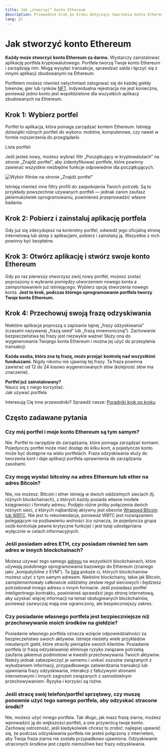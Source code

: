 ```yaml
---
title: Jak „stworzyć” konto Ethereum
description: Przewodnik krok po kroku dotyczący tworzenia konta Ethereum przy użyciu portfela.
lang: pl
---
```


# Jak stworzyć konto Ethereum

**Każdy może stworzyć konto Ethereum za darmo.** Wystarczy zainstalować aplikację portfela kryptowalutowego. Portfele tworzą Twoje konto Ethereum i zarządzają nim. Mogą wysyłać transakcje, sprawdzać salda i łączyć się z innymi aplikacji zbudowanymi na Ethereum.

Portfelem możesz również natychmiast zalogować się do każdej giełdy tokenów, gier lub rynków [NFT](/glossary/#nft). Indywidualna rejestracja nie jest konieczna, ponieważ jedno konto jest współdzielone dla wszystkich aplikacji zbudowanych na Ethereum.

## Krok 1: Wybierz portfel

Portfel to aplikacja, która pomaga zarządzać kontem Ethereum. Istnieją dziesiątki różnych portfeli do wyboru: mobilne, komputerowe, czy nawet w formie rozszerzenia do przeglądarki.


<ButtonLink href="/wallets/find-wallet/">
  Lista portfeli
</ButtonLink>

Jeśli jesteś nowy, możesz wybrać filtr „Początkujący w kryptowalutach” na stronie „Znajdź portfel”, aby zidentyfikować portfele, które powinny zawierać wszystkie niezbędne funkcje odpowiednie dla początkujących.

![Wybór filtrów na stronie „Znajdź portfel”](./wallet-box.png)

Istnieją również inne filtry profili do zaspokojenia Twoich potrzeb. Są to przykłady powszechnie używanych portfeli — jednak zanim zaufasz jakiemukolwiek oprogramowaniu, powinieneś przeprowadzić własne badania.

## Krok 2: Pobierz i zainstaluj aplikację portfela

Gdy już się zdecydujesz na konkretny portfel, odwiedź jego oficjalną stronę internetową lub sklep z aplikacjami, pobierz i zainstaluj ją. Wszystkie z nich powinny być bezpłatne.

## Krok 3: Otwórz aplikację i stwórz swoje konto Ethereum

Gdy po raz pierwszy otworzysz swój nowy portfel, możesz zostać poproszony o wybranie pomiędzy utworzeniem nowego konta a zaimportowaniem już istniejącego. Wybierz opcję stworzenia nowego konta. **Jest to krok, podczas którego oprogramowanie portfela tworzy Twoje konto Ethereum.**

## Krok 4: Przechowuj swoją frazę odzyskiwania

Niektóre aplikacje poproszą o zapisanie tajnej „frazy odzyskiwania” (czasami nazywanej „frazą seed” lub „frazą mnemoniczną”). Zachowanie bezpieczeństwa tej frazy jest niezwykle ważne! Służy ona do wygenerowania Twojego konta Ethereum i można jej użyć do przesyłania transakcji.

**Każda osoba, która zna tę frazę, może przejąć kontrolę nad wszystkimi funduszami.** Nigdy nikomu nie ujawniaj tej frazy. Ta fraza powinna zawierać od 12 do 24 losowo wygenerowanych słów (kolejność słów ma znaczenie).

<div>
<InfoBanner shouldSpaceBetween emoji=":eyes:">
  <div><b>Portfel już zainstalowany?</b><br/>Naucz się z niego korzystać.</div>
  <ButtonLink href="/guides/how-to-use-a-wallet">
    Jak używać portfela
  </ButtonLink>
</InfoBanner>
</div>

Interesują Cię inne przewodniki? Sprawdź nasze: [Poradniki krok po kroku](/guides/)

## Często zadawane pytania

### Czy mój portfel i moje konto Ethereum są tym samym?

Nie. Portfel to narzędzie do zarządzania, które pomaga zarządzać kontami. Pojedynczy portfel może mieć dostęp do kilku kont, a pojedyncze konto może być dostępne na wielu portfelach. Fraza odzyskiwania służy do tworzenia kont i daje aplikacji portfela uprawnienia do zarządzania zasobami.

### Czy mogę wysłać bitcoiny na adres Ethereum lub ether na adres Bitcoin?

Nie, nie możesz. Bitcoin i ether istnieją w dwóch oddzielnych sieciach (tj. różnych blockchainach), z których każdy posiada własne modele księgowości i formaty adresu. Podjęto różne próby połączenia dwóch różnych sieci, z których najbardziej aktywny jest obecnie [Wrapped Bitcoin lub WBTC](https://www.bitcoin.com/get-started/what-is-wbtc/). Nie jest to rekomendacja, ponieważ WBTC jest rozwiązaniem polegającym na pozbawieniu wolności (co oznacza, że pojedyncza grupa osób kontroluje pewne krytyczne funkcje) i jest tutaj udostępniana wyłącznie w celach informacyjnych.

### Jeśli posiadam adres ETH, czy posiadam również ten sam adres w innych blockchainach?

Możesz używać tego samego [adresu](/glossary/#address) na wszystkich blockchainach, które używają podobnego oprogramowania bazowego do Ethereum (znanego jako „kompatybilne z EVM”). Ta [lista](https://chainlist.org/) pokaże ci, których blockchainów możesz użyć z tym samym adresem. Niektóre blockchainy, takie jak Bitcoin, zaimplementowały całkowicie oddzielny zestaw reguł sieciowych i będziesz potrzebował innego adresu o innym formacie. Jeśli posiadasz portfel inteligentnego kontraktu, powinieneś sprawdzić jego stronę internetową, aby uzyskać więcej informacji na temat obsługiwanych blockchainów, ponieważ zazwyczaj mają one ograniczony, ale bezpieczniejszy zakres.

### Czy posiadanie własnego portfela jest bezpieczniejsze niż przechowywanie moich środków na giełdzie?

Posiadanie własnego portfela oznacza wzięcie odpowiedzialności za bezpieczeństwo swoich aktywów. Istnieje niestety wiele przykładów nieudanych giełd, które straciły pieniądze swoich klientów. Posiadanie portfela (z frazą odzyskiwania) eliminuje ryzyko związane potrzebą zaufania jakiemuś podmiotowi w kwestii przechowywania Twoich aktywów. Należy jednak zabezpieczyć je samemu i unikać oszustw związanych z wyłudzaniem informacji, przypadkowego zatwierdzania transakcji lub ujawniania frazy odzyskiwania, interakcji z fałszywymi stronami internetowymi i innych zagrożeń związanych z samodzielnym przechowywaniem. Ryzyka i korzyści są różne.

### Jeśli stracę swój telefon/portfel sprzętowy, czy muszę ponownie użyć tego samego portfela, aby odzyskać stracone środki?

Nie, możesz użyć innego portfela. Tak długo, jak masz frazę ziarna, możesz wprowadzić ją do większości portfeli, a one przywrócą twoje konto. Zachowaj ostrożność, jeśli kiedykolwiek chcesz to zrobić: najlepiej upewnić się, że podczas odzyskiwania portfela nie jesteś połączony z internetem, aby Twoja fraza ziarna nie została przypadkowo ujawniona. Odzyskiwanie utraconych środków jest często niemożliwe bez frazy odzyskiwania.
